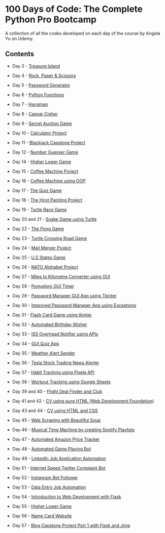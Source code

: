 # 100 Days of Code: The Complete Python Pro Bootcamp

A collection of all the codes developed on each day of the course by Angela Yu on Udemy.

## Contents
- Day 3 - [Treasure Island](https://github.com/Akanksha928/100-Days-of-Code/blob/main/Day3.py)

- Day 4 - [Rock, Paper & Scissors](https://github.com/Akanksha928/100-Days-of-Code/blob/main/Day4.py)

- Day 5 - [Password Generator](https://github.com/Akanksha928/100-Days-of-Code/blob/main/Day5.py)

- Day 6 - [Python Functions](https://github.com/Akanksha928/100-Days-of-Code/blob/main/Day6.py)

- Day 7 - [Hangman](https://github.com/Akanksha928/100-Days-of-Code/tree/main/Day7)

- Day 8 - [Caesar Cipher](https://github.com/Akanksha928/100-Days-of-Code/tree/main/Day8)

- Day 9 - [Secret Auction Game](https://github.com/Akanksha928/100-Days-of-Code/tree/main/Day9)

- Day 10 - [Calculator Project](https://github.com/Akanksha928/100-Days-of-Code/tree/main/Day10)

- Day 11 - [Blackjack Capstone Project](https://github.com/Akanksha928/100-Days-of-Code/tree/main/Day11)

- Day 12 - [Number Guesser Game](https://github.com/Akanksha928/100-Days-of-Code/tree/main/Day12)

- Day 14 - [Higher Lower Game ](https://github.com/Akanksha928/100-Days-of-Code/tree/main/Day14)

- Day 15 - [Coffee Machine Project](https://github.com/Akanksha928/100-Days-of-Code/tree/main/Day15)

- Day 16 - [Coffee Machine using OOP](https://github.com/Akanksha928/100-Days-of-Code/tree/main/Day16)

- Day 17 - [The Quiz Game](https://github.com/Akanksha928/100-Days-of-Code/tree/main/Day17)

- Day 18 - [The Hirst Painting Project](https://github.com/Akanksha928/100-Days-of-Code/tree/main/Day18)

- Day 19 - [Turtle Race Game](https://github.com/Akanksha928/100-Days-of-Code/tree/main/Day19)

- Day 20 and 21 - [Snake Game using Turtle](https://github.com/Akanksha928/100-Days-of-Code/tree/main/Day20%2621)

- Day 22 - [The Pong Game](https://github.com/Akanksha928/100-Days-of-Code/tree/main/Day22)

- Day 23 - [Turtle Crossing Road Game](https://github.com/Akanksha928/100-Days-of-Code/tree/main/Day23)

- Day 24 - [Mail Merger Project](https://github.com/Akanksha928/100-Days-of-Code/tree/main/Day24)

- Day 25 - [U.S States Game](https://github.com/Akanksha928/100-Days-of-Code/tree/main/Day25)

- Day 26 - [NATO Alphabet Project](https://github.com/Akanksha928/100-Days-of-Code/tree/main/Day26)

- Day 27 - [Miles to Kilometre Converter using GUI](https://github.com/Akanksha928/100-Days-of-Code/tree/main/Day27)

- Day 28 - [Pomodoro GUI Timer](https://github.com/Akanksha928/100-Days-of-Code/tree/main/Day28)

- Day 29 - [Password Manager GUI App using Tkinter](https://github.com/Akanksha928/100-Days-of-Code/tree/main/Day29)

- Day 30 - [Improved Password Manager App using Exceptions](https://github.com/Akanksha928/100-Days-of-Code/tree/main/Day30)

- Day 31 - [Flash Card Game using tkinter](https://github.com/Akanksha928/100-Days-of-Code/tree/main/Day31)

- Day 32 - [Automated Birthday Wisher](https://github.com/Akanksha928/100-Days-of-Code/tree/main/Day32)

- Day 33 - [ISS Overhead Notifier using APIs](https://github.com/Akanksha928/100-Days-of-Code/tree/main/Day33)

- Day 34 - [GUI Quiz App](https://github.com/Akanksha928/100-Days-of-Code/tree/main/Day34)

- Day 35 - [Weather Alert Sender](https://github.com/Akanksha928/100-Days-of-Code/tree/main/Day35)

- Day 36 - [Tesla Stock Trading News Alerter](https://github.com/Akanksha928/100-Days-of-Code/tree/main/Day36)

- Day 37 - [Habit Tracking using Pixela API](https://github.com/Akanksha928/100-Days-of-Code/tree/main/Day37)

- Day 38 - [Workout Tracking using Google Sheets](https://github.com/Akanksha928/100-Days-of-Code/tree/main/Day38)

- Day 39 and 40 - [Flight Deal Finder and Club](https://github.com/Akanksha928/100-Days-of-Code/tree/main/Day39%2640)

- Day 41 and 42 - [CV using pure HTML (Web Development Foundation)](https://github.com/Akanksha928/100-Days-of-Code/tree/main/Day41%2642)

- Day 43 and 44 - [CV using HTML and CSS](https://github.com/Akanksha928/cv)

- Day 45 - [Web Scraping with Beautiful Soup](https://github.com/Akanksha928/100-Days-of-Code/tree/main/Day45)

- Day 46 - [Musical Time Machine by creating Spotify Playlists](https://github.com/Akanksha928/100-Days-of-Code/tree/main/Day46)

- Day 47 - [Automated Amazon Price Tracker](https://github.com/Akanksha928/100-Days-of-Code/tree/main/Day47)

- Day 48 - [Automated Game Playing Bot](https://github.com/Akanksha928/100-Days-of-Code/tree/main/Day48)

- Day 49 - [LinkedIn Job Application Automation](https://github.com/Akanksha928/100-Days-of-Code/tree/main/Day49)

- Day 51 - [Internet Speed Twitter Complaint Bot](https://github.com/Akanksha928/100-Days-of-Code/tree/main/Day51)

- Day 52 - [Instagram Bot Follower](https://github.com/Akanksha928/100-Days-of-Code/tree/main/Day52)

- Day 53 - [Data Entry Job Automation](https://github.com/Akanksha928/100-Days-of-Code/tree/main/Day53)

- Day 54 - [Introduction to Web Development with Flask](https://github.com/Akanksha928/100-Days-of-Code/tree/main/Day54)

- Day 55 - [Higher Lower Game](https://github.com/Akanksha928/100-Days-of-Code/tree/main/Day55)

- Day 56 - [Name Card Website](https://github.com/Akanksha928/100-Days-of-Code/tree/main/Day56)

- Day 57 - [Blog Capstone Project Part 1 with Flask and Jinja](https://github.com/Akanksha928/100-Days-of-Code/tree/main/Day57)
